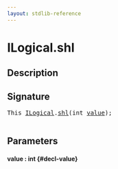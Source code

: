```yaml
---
layout: stdlib-reference
---
```


# ILogical\.shl

## Description





## Signature 

<pre>
<span class="code_keyword">This</span> <a href="/stdlib-reference/interfaces/ilogical-01/index" class="code_type">ILogical</a>.<a href="/stdlib-reference/interfaces/ilogical-01/shl">shl</a>(<span class="code_keyword">int</span> <a href="/stdlib-reference/interfaces/ilogical-01/shl#decl-value" class="code_param">value</a>);

</pre>

## Parameters

#### value  : int {#decl-value}


